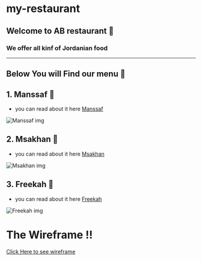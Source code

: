 # my-restaurant

## Welcome to AB restaurant 🍜 
### We offer all kinf of  **Jordanian food**

<hr>

## Below You will Find our menu 📃

## 1. Manssaf 🍚

- you can read about it here [Manssaf](https://en.wikipedia.org/wiki/Mansaf)

![Manssaf img ](https://th.bing.com/th/id/R.b000d52279de8f5100a64424c562e9a4?rik=cGrUd32hnVPtIw&pid=ImgRaw&r=0)

## 2. Msakhan 🧆

- you can read about it here [Msakhan](https://en.wikipedia.org/w/index.php?title=Special:Search&search=musakhan&fulltext=1&profile=default&ns0=1)

![Msakhan img ](https://www.linsfood.com/wp-content/uploads/2013/07/Musakhan-LinsFood.jpg)

## 3. Freekah 🍛

- you can read about it here [Freekah](https://en.wikipedia.org/wiki/Freekeh)

![Freekah img ](https://th.bing.com/th/id/R.a3090342b29e87c1b1266c5e86d9f922?rik=kn0zIprZvmvYjg&riu=http%3a%2f%2fwww.landsandflavors.com%2fwp-content%2fuploads%2f2016%2f01%2fherbed-and-spiced-freekeh-1.jpg&ehk=70nXyVWFj8ZvR%2f3zZnDKoX3U6SuexmER6deYXPpcpdU%3d&risl=&pid=ImgRaw&r=0)


# The Wireframe  !!
[Click Here to see wireframe ](https://miro.com/app/board/uXjVOpBhkjQ=/?moveToViewport=-3285,-1801,5172,2631)